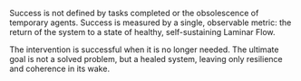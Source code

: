 Success is not defined by tasks completed or the obsolescence of temporary agents. Success is measured by a single, observable metric: the return of the system to a state of healthy, self-sustaining Laminar Flow.

The intervention is successful when it is no longer needed. The ultimate goal is not a solved problem, but a healed system, leaving only resilience and coherence in its wake.